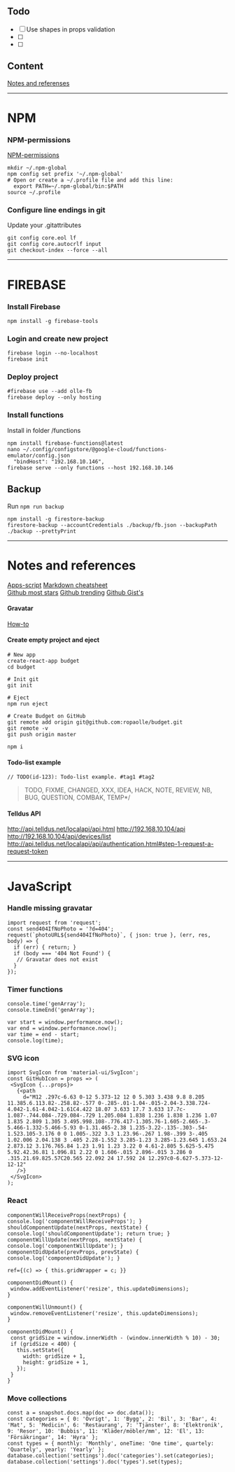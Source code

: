 ## Todo
- [ ] Use shapes in props validation
- [ ] 
- [ ]

## Content
[Notes and referenses](#notes-and-ref)

----------------------------------------
# NPM
### NPM-permissions
[NPM-permissions](https://docs.npmjs.com/getting-started/fixing-npm-permissions)
```
mkdir ~/.npm-global
npm config set prefix '~/.npm-global'
# Open or create a ~/.profile file and add this line:
  export PATH=~/.npm-global/bin:$PATH
source ~/.profile
```

### Configure line endings in git
Update your .gitattributes
```
git config core.eol lf
git config core.autocrlf input
git checkout-index --force --all
```

----------------------------------------
# FIREBASE

### Install Firebase
```
npm install -g firebase-tools
```
### Login and create new project
```
firebase login --no-localhost
firebase init
```
### Deploy project
```
#firebase use --add olle-fb
firebase deploy --only hosting
```
### Install functions
Install in folder /functions
```
npm install firebase-functions@latest
nano ~/.config/configstore/@google-cloud/functions-emulator/config.json
  "bindHost": "192.168.10.146",
firebase serve --only functions --host 192.168.10.146
```

## Backup
Run ```npm run backup```
```
npm install -g firestore-backup
firestore-backup --accountCredentials ./backup/fb.json --backupPath ./backup --prettyPrint
```

----------------------------------------

# <a name="notes-and-ref"></a>Notes and references
[Apps-script](https://developers.google.com/apps-script/overview)
[Markdown cheatsheet](https://github.com/adam-p/markdown-here/wiki/Markdown-Cheatsheet)  
[Github most stars](https://github.com/search?q=stars:%3E1&s=stars&type=Repositories)
[Github trending](https://github.com/trending)
[Github Gist's](https://gist.github.com/)

#### Gravatar
[How-to](https://en.gravatar.com/site/implement/)

#### Create empty project and eject
```
# New app
create-react-app budget
cd budget

# Init git
git init

# Eject
npm run eject

# Create Budget on GitHub
git remote add origin git@github.com:ropaolle/budget.git
git remote -v
git push origin master

npm i
```

#### Todo-list example
```
// TODO(id-123): Todo-list example. #tag1 #tag2
```
> TODO, FIXME, CHANGED, XXX, IDEA, HACK, NOTE, REVIEW, NB, BUG, QUESTION, COMBAK, TEMP*/

#### Telldus API
http://api.telldus.net/localapi/api.html
http://192.168.10.104/api
http://192.168.10.104/api/devices/list
http://api.telldus.net/localapi/api/authentication.html#step-1-request-a-request-token

----------------------------------------

# JavaScript
### Handle missing gravatar
``` JS
import request from 'request';
const send404IfNoPhoto = '?d=404';
request(`photoURL${send404IfNoPhoto}`, { json: true }, (err, res, body) => {
  if (err) { return; }
  if (body === '404 Not Found') {
   // Gravatar does not exist
  }
});
```

### Timer functions
``` JS
console.time('genArray');
console.timeEnd('genArray');

var start = window.performance.now();
var end = window.performance.now();
var time = end - start;
console.log(time);
```

### SVG icon
``` JS
import SvgIcon from 'material-ui/SvgIcon';
const GitHubIcon = props => (
 <SvgIcon {...props}>
   {<path
     d="M12 .297c-6.63 0-12 5.373-12 12 0 5.303 3.438 9.8 8.205 11.385.6.113.82-.258.82-.577 0-.285-.01-1.04-.015-2.04-3.338.724-4.042-1.61-4.042-1.61C4.422 18.07 3.633 17.7 3.633 17.7c-1.087-.744.084-.729.084-.729 1.205.084 1.838 1.236 1.838 1.236 1.07 1.835 2.809 1.305 3.495.998.108-.776.417-1.305.76-1.605-2.665-.3-5.466-1.332-5.466-5.93 0-1.31.465-2.38 1.235-3.22-.135-.303-.54-1.523.105-3.176 0 0 1.005-.322 3.3 1.23.96-.267 1.98-.399 3-.405 1.02.006 2.04.138 3 .405 2.28-1.552 3.285-1.23 3.285-1.23.645 1.653.24 2.873.12 3.176.765.84 1.23 1.91 1.23 3.22 0 4.61-2.805 5.625-5.475 5.92.42.36.81 1.096.81 2.22 0 1.606-.015 2.896-.015 3.286 0 .315.21.69.825.57C20.565 22.092 24 17.592 24 12.297c0-6.627-5.373-12-12-12"
   />}
 </SvgIcon>
);
```

### React
``` JS
componentWillReceiveProps(nextProps) { console.log('componentWillReceiveProps'); }
shouldComponentUpdate(nextProps, nextState) { console.log('shouldComponentUpdate'); return true; }
componentWillUpdate(nextProps, nextState) { console.log('componentWillUpdate'); }
componentDidUpdate(prevProps, prevState) { console.log('componentDidUpdate'); }

ref={(c) => { this.gridWrapper = c; }}

componentDidMount() {
 window.addEventListener('resize', this.updateDimensions);
}

componentWillUnmount() {
 window.removeEventListener('resize', this.updateDimensions);
}

componentDidMount() {
 const gridSize = window.innerWidth - (window.innerWidth % 10) - 30;
 if (gridSize < 400) {
   this.setState({
     width: gridSize + 1,
     height: gridSize + 1,
   });
 }
}
```

### Move collections
``` JS
const a = snapshot.docs.map(doc => doc.data());
const categories = { 0: 'Övrigt', 1: 'Bygg', 2: 'Bil', 3: 'Bar', 4: 'Mat', 5: 'Medicin', 6: 'Restaurang', 7: 'Tjänster', 8: 'Elektronik', 9: 'Resor', 10: 'Bubbis', 11: 'Kläder/möbler/mm', 12: 'El', 13: 'Försäkringar', 14: 'Hyra' };
const types = { monthly: 'Monthly', oneTime: 'One time', quartely: 'Quartely', yearly: 'Yearly' };
database.collection('settings').doc('categories').set(categories);
database.collection('settings').doc('types').set(types);
```
